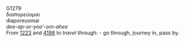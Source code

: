 G1279  
διαπορεύομαι  
diaporeuomai  
*dee-ap-or-yoo‘-om-ahee*  
From [1223](g1223) and [4198](g4198) to *travel* *through:* - go
through, journey in, pass by.  
